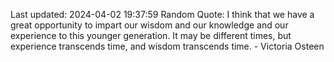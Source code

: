Last updated: 2024-04-02 19:37:59
Random Quote: I think that we have a great opportunity to impart our wisdom and our knowledge and our experience to this younger generation. It may be different times, but experience transcends time, and wisdom transcends time. - Victoria Osteen